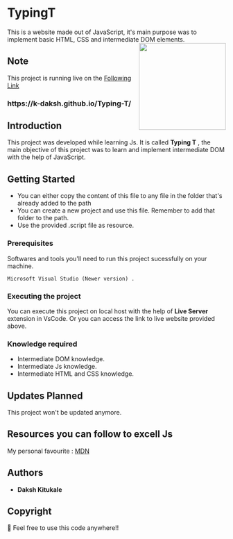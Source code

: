 # TypingT
This is a website made out of JavaScript, it's main purpose was to implement basic HTML, CSS and intermediate DOM elements.
<img align='right' src='Typing_gif.gif' width='200'>

## <h2>Note</h2>

This project is running live on the [Following Link](https://k-daksh.github.io/Typing-T/)
<h3>https://k-daksh.github.io/Typing-T/</h3>

## Introduction

This project was developed while learning Js. It is called **Typing T** , the main objective of this project was to learn and implement intermediate DOM with the help of JavaScript. 

## Getting Started

* You can either copy the content of this file to any file in the folder that's already added to the path 
* You can create a new project and use this file. Remember to add that folder to the path.
* Use the provided .script file as resource.

### Prerequisites

Softwares and tools you'll need to run this project sucessfully on your machine.

```
Microsoft Visual Studio (Newer version) .
```

### Executing the project

You can execute this project on local host with the help of **Live Server** extension in VsCode.
Or you can access the link to live website provided above.

### Knowledge required

* Intermediate DOM knowledge.
* Intermediate Js knowledge.
* Intermediate HTML and CSS knowledge.

## Updates Planned

This project won't be updated anymore.

## Resources you can follow to excell Js

My personal favourite : 
[MDN](https://developer.mozilla.org/en-US/)

## Authors

* **Daksh Kitukale** 

## Copyright 

📣 Feel free to use this code anywhere!!

